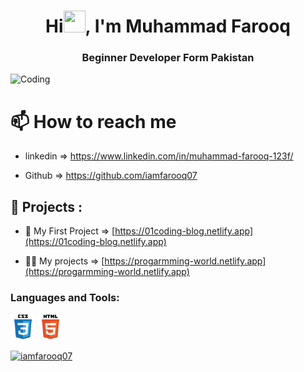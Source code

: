 <h1 align="center">Hi<img height="35px" src="https://media.giphy.com/media/hvRJCLFzcasrR4ia7z/giphy.gif" width="35px">, I'm Muhammad Farooq</h1>
<h3 align="center">Beginner Developer Form Pakistan</h3>

<img src="https://camo.githubusercontent.com/88adc7c88c9d3dba7479020846ed35d13410e3707c7f149e1c6140cc6beaef9a/68747470733a2f2f70687973696373677572756b756c2e66696c65732e776f726470726573732e636f6d2f323031392f30322f6368617261637465722d312e676966"
    alt="Coding" width="1000" height="250px">

<h1> 📫 How to reach me</h1> 

-  linkedin => https://www.linkedin.com/in/muhammad-farooq-123f/

-  Github  => https://github.com/iamfarooq07
    
<h2>🏅 Projects :</h2>

- 📝 My First Project  => [https://01coding-blog.netlify.app](https://01coding-blog.netlify.app)

- 👨‍💻 My projects => [https://progarmming-world.netlify.app](https://progarmming-world.netlify.app)

<h3 align="left">Languages and Tools:</h3>
<p align="left">  <img
            src="https://raw.githubusercontent.com/devicons/devicon/master/icons/css3/css3-original-wordmark.svg"
            alt="css3" width="40" height="40" /> </a> <a href="https://www.w3.org/html/" target="_blank"
        rel="noreferrer"> <img
            src="https://raw.githubusercontent.com/devicons/devicon/master/icons/html5/html5-original-wordmark.svg"
            alt="html5" width="40" height="40" /> </a> <a href="https://developer.mozilla.org/en-US/docs/Web/JavaScript"
        target="_blank" rel="noreferrer"> 

<p><img align="center"
        src="https://github-readme-stats.vercel.app/api/top-langs?username=iamfarooq07&show_icons=true&locale=en&layout=compact"
        alt="iamfarooq07" /></p>



<!---
iamfarooq07/iamfarooq07 is a ✨ special ✨ repository because its `README.md` (this file) appears on your GitHub profile.
You can click the Preview link to take a look at your changes.
--->
